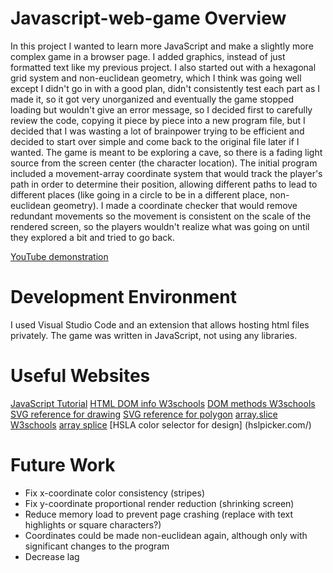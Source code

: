 # Javascript-web-game Overview
In this project I wanted to learn more JavaScript and make a slightly more complex game in a browser page. I added graphics, instead of just formatted text like my previous project. I also started out with a hexagonal grid system and non-euclidean geometry, which I think was going well except I didn't go in with a good plan, didn't consistently test each part as I made it, so it got very unorganized and eventually the game stopped loading but wouldn't give an error message, so I decided first to carefully review the code, copying it piece by piece into a new program file, but I decided that I was wasting a lot of brainpower trying to be efficient and decided to start over simple and come back to the original file later if I wanted.
The game is meant to be exploring a cave, so there is a fading light source from the screen center (the character location). The initial program included a movement-array coordinate system that would track the player's path in order to determine their position, allowing different paths to lead to different places (like going in a circle to be in a different place, non-euclidean geometry). I made a coordinate checker that would remove redundant movements so the movement is consistent on the scale of the rendered screen, so the players wouldn't realize what was going on until they explored a bit and tried to go back.

[YouTube demonstration](http://youtube.link.goes.here)

# Development Environment

I used Visual Studio Code and an extension that allows hosting html files privately. The game was written in JavaScript, not using any libraries.

# Useful Websites

[JavaScript Tutorial](https://www.youtube.com/watch?v=PkZNo7MFNFg&t=18s)
[HTML DOM info W3schools](https://www.w3schools.com/js/js_htmldom.asp)
[DOM methods W3schools](https://www.w3schools.com/js/js_htmldom_document.asp)
[SVG reference for drawing](https://developer.mozilla.org/en-US/docs/Web/SVG)
[SVG reference for polygon](https://developer.mozilla.org/en-US/docs/Web/SVG/Element/polygon)
[array.slice W3schools](https://www.w3schools.com/jsref/tryit.asp?filename=tryjsref_slice_array2)
[array splice](https://developer.mozilla.org/en-US/docs/Web/JavaScript/Reference/Global_Objects/Array/splice)
[HSLA color selector for design] (hslpicker.com/)

# Future Work

- Fix x-coordinate color consistency (stripes)
- Fix y-coordinate proportional render reduction (shrinking screen)
- Reduce memory load to prevent page crashing (replace with text highlights or square characters?)
- Coordinates could be made non-euclidean again, although only with significant changes to the program
- Decrease lag

